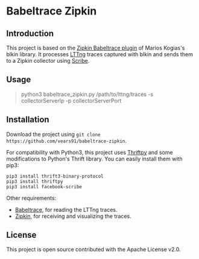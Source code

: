 # Babeltrace Zipkin

## Introduction 

This project is based on the [Zipkin Babeltrace plugin](https://github.com/marioskogias/blkin) of Marios Kogias's blkin library. It processes [LTTng](http://lttng.org/) traces captured with blkin and sends them to a Zipkin collector using [Scribe](https://pypi.python.org/pypi/facebook-scribe/).

## Usage

> python3 babeltrace_zipkin.py /path/to/lttng/traces -s collectorServerIp -p collectorServerPort 


## Installation

Download the project using `git clone https://github.com/vears91/babeltrace-zipkin`.

For compatibility with Python3, this project uses [Thriftpy](https://github.com/eleme/thriftpy) and some modifications to Python's Thrift library.
You can easily install them with pip3:
```
pip3 install thrift3-binary-protocol
pip3 install thriftpy
pip3 install facebook-scribe
```
Other requirements:
* [Babeltrace](http://diamon.org/babeltrace/#getting), for reading the LTTng traces.
* [Zipkin](https://github.com/openzipkin/zipkin), for receiving and visualizing the traces.

## License

This project is open source contributed with the Apache License v2.0.
